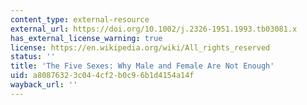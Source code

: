 ```yaml
---
content_type: external-resource
external_url: https://doi.org/10.1002/j.2326-1951.1993.tb03081.x
has_external_license_warning: true
license: https://en.wikipedia.org/wiki/All_rights_reserved
status: ''
title: 'The Five Sexes: Why Male and Female Are Not Enough'
uid: a8087632-3c04-4cf2-b0c9-6b1d4154a14f
wayback_url: ''
---
```

